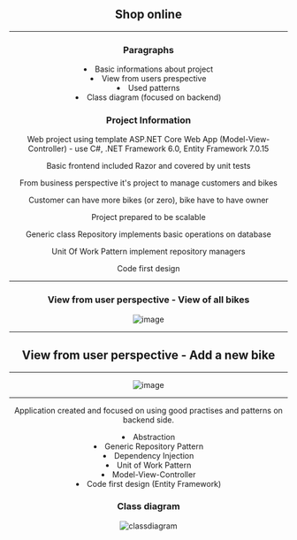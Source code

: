 <!DOCTYPE html>
<html>
<head>
</head>
<body style="margin: auto; text-align: center;">
    
<h2>Shop online</h2>
<hr>
<p />
<h3>Paragraphs</h3>
<li>Basic informations about project</li>
<li>View from users prespective</li>
<li>Used patterns</li>
<li>Class diagram (focused on backend)</li>

<h3>Project Information</h3>
<p>Web project using template ASP.NET Core Web App (Model-View-Controller) - use C#, .NET Framework 6.0, Entity Framework 7.0.15</p>
<p>Basic frontend included Razor and covered by unit tests</p>
<p>From business perspective it's project to manage customers and bikes</p>
<p>Customer can have more bikes (or zero), bike have to have owner</p>
<p>Project prepared to be scalable</p>
<p>Generic class Repository implements basic operations on database</p>
<p>Unit Of Work Pattern implement repository managers</p>
<p>Code first design</p>
<hr>
    
<h3>View from user perspective - View of all bikes</h3>

![image](https://github.com/kadisin/ShopOnline/assets/38622355/33ff0596-4208-49fa-8570-451a1de5d682)

<hr>
<p />
<h2>View from user perspective - Add a new bike</h2>
<hr>
    
![image](https://github.com/kadisin/ShopOnline/assets/38622355/dbd1cbf9-0fd2-4e84-85c6-987297fb730c)

<hr>
<p />
<p> Application created and focused on using good practises and patterns on backend side.</p>
<p />
<li> Abstraction </li>
<li> Generic Repository Pattern </li>
<li> Dependency Injection </li>
<li> Unit of Work Pattern </li>
<li> Model-View-Controller </li>
<li> Code first design (Entity Framework) </li>

<h3>Class diagram</h3>

![classdiagram](https://github.com/kadisin/ShopOnline/assets/38622355/4737ec02-bea6-405e-b87c-e289da1da40c)



</body>
</html>


